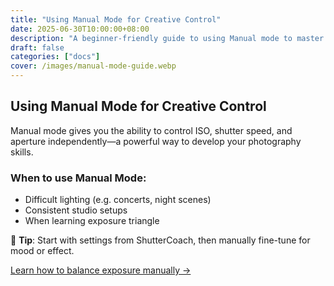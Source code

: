 ```yaml
---
title: "Using Manual Mode for Creative Control"
date: 2025-06-30T10:00:00+08:00
description: "A beginner-friendly guide to using Manual mode to master light and achieve full control over exposure."
draft: false
categories: ["docs"]
cover: /images/manual-mode-guide.webp
---
```


## Using Manual Mode for Creative Control

Manual mode gives you the ability to control ISO, shutter speed, and aperture independently—a powerful way to develop your photography skills.

### When to use Manual Mode:
- Difficult lighting (e.g. concerts, night scenes)
- Consistent studio setups
- When learning exposure triangle

📸 **Tip**: Start with settings from ShutterCoach, then manually fine-tune for mood or effect.

[Learn how to balance exposure manually →](/)